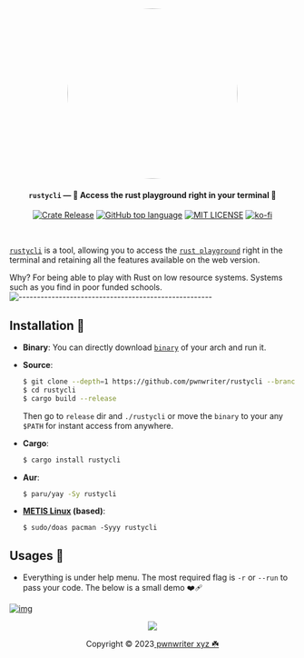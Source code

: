 <div align="center">
  <a href="https://github.com/pwnwriter/rustycli">
    <img src="https://github.com/pwnwriter/rustycli/blob/images/rustycli-crop.gif" width="300" style="border-radius: 50%;">
  </a>

<h4><strong><code>rustycli</code></strong> — 🦀 Access the rust playground right in your terminal 🍥</h4>


<a href="https://crates.io/crates/rustycli/"><img src="https://img.shields.io/crates/v/rustycli?style=flat&amp;labelColor=56534b&amp;color=c1c1b6&amp;logo=Rust&amp;logoColor=white" alt="Crate Release"></a>
[![GitHub top language](https://img.shields.io/github/languages/top/pwnwriter/rustycli)](https://github.com/pwnwriter/rustycli/search?l=rust;logoColor=white)
<a href="https://github.com/pwnwriter/haylxon/blob/main/LICENSE"><img src="https://img.shields.io/badge/License-MIT-white.svg" alt="MIT LICENSE"></a>
[![ko-fi](https://img.shields.io/badge/support-pwnwriter%20-pink?logo=kofi&logoColor=white)](https://ko-fi.com/pwnwriter)
</div>

<br>

[`rustycli`](https://github.com/pwnwriter/rustycli) is a tool, allowing you to access the [`rust playground`](https://play.rust-lang.org/) right in the terminal and retaining all the features available on the web version.

Why? For being able to play with Rust on low resource systems.
Systems such as you find in poor funded schools.
![-----------------------------------------------------](https://raw.githubusercontent.com/andreasbm/readme/master/assets/lines/aqua.png)



<a name="installation"></a>
 ## Installation 📩
  
- **Binary**:
  You can directly download [`binary`](https://github.com/pwnwriter/rustycli/releases/)  of your arch and run it.

- **Source**:

    ```bash
   $ git clone --depth=1 https://github.com/pwnwriter/rustycli --branch=main
   $ cd rustycli
   $ cargo build --release 
    ```
  Then go to `release` dir and `./rustycli` or move the `binary` to your any `$PATH` for instant access from anywhere.
 
- **Cargo**:
  ```bash
  $ cargo install rustycli
  ```

 
- **Aur**:
  ```bash
  $ paru/yay -Sy rustycli
  ```
  
- **[METIS Linux](https://metislinux.org) (based)**:
  ```
  $ sudo/doas pacman -Syyy rustycli
  ```


<a name="usages"></a>
## Usages 🎠
  - Everything is under help menu. The most required flag is `-r` or `--run` to pass your code. The below is a small demo ❤️‍🩹

<a href="https://youtu.be/CPb9tNXOt50" target="_blank"><img src="https://github.com/pwnwriter/rustycli/blob/images/thumb.png" alt="img"  align="center"/></a>


  
<p align="center"><img src="https://raw.githubusercontent.com/catppuccin/catppuccin/main/assets/footers/gray0_ctp_on_line.svg?sanitize=true" /></p>
<p align="center">Copyright &copy; 2023<a href="https://pwnwriter.xyz" target="_blank"> pwnwriter xyz ☘️ </a> 
  
